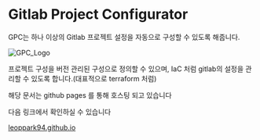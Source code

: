 # Gitlab Project Configurator

GPC는 하나 이상의 Gitlab 프로젝트 설정을 자동으로 구성할 수 있도록 해줍니다.

![GPC_Logo](https://grouperenault.gitlab.io/gitlab-project-configurator/docs/_images/gpc-icon.png)

프로젝트 구성을 버전 관리된 구성으로 정의할 수 있으며, IaC 처럼 gitlab의 설정을 관리할 수 있도록 합니다.(대표적으로 terraform 처럼)

해당 문서는 github pages 를 통해 호스팅 되고 있습니다

다음 링크에서 확인하실 수 있습니다 

[leoppark94.github.io](https://leoppark94.github.io/Gitlab_Project_Configurator_Korean)
